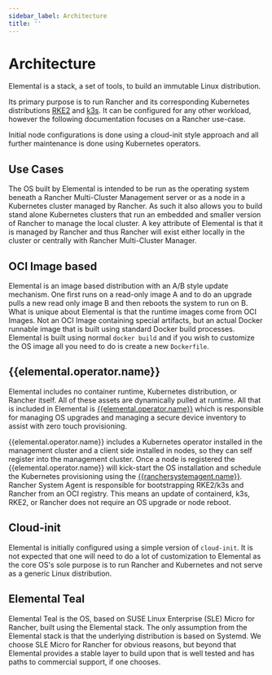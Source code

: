 ```yaml
---
sidebar_label: Architecture
title: ''
---
```


# Architecture

Elemental is a stack, a set of tools, to build an immutable Linux distribution.

Its primary purpose is to run Rancher and its corresponding Kubernetes distributions [RKE2](https://rke2.io) 
and [k3s](https://k3s.io). It can be configured for any other workload, however
the following documentation focuses on a Rancher use-case.

Initial node configurations is done using a
cloud-init style approach and all further maintenance is done using
Kubernetes operators.

## Use Cases

The OS built by Elemental is intended to be run as the operating system beneath a Rancher Multi-Cluster 
Management server or as a node in a Kubernetes cluster managed by Rancher. As such it
also allows you to build stand alone Kubernetes clusters that run an embedded
and smaller version of Rancher to manage the local cluster. A key attribute of Elemental
is that it is managed by Rancher and thus Rancher will exist either locally in the cluster
or centrally with Rancher Multi-Cluster Manager.

## OCI Image based

Elemental is an image based distribution with an A/B style update mechanism. One first runs
on a read-only image A and to do an upgrade pulls a new read only image
B and then reboots the system to run on B. What is unique about
Elemental is that the runtime images come from OCI Images. Not an
OCI Image containing special artifacts, but an actual Docker runnable
image that is built using standard Docker build processes. Elemental is
built using normal `docker build` and if you wish to customize the OS
image all you need to do is create a new `Dockerfile`.

## {{elemental.operator.name}}

Elemental includes no container runtime, Kubernetes distribution,
or Rancher itself. All of these assets are dynamically pulled at runtime. All that
is included in Elemental is [{{elemental.operator.name}}]({{elemental.operator.url}}) which
is responsible for managing OS upgrades and managing a secure device inventory to assist
with zero touch provisioning.

{{elemental.operator.name}} includes a Kubernetes operator installed in the management cluster and a client
side installed in nodes, so they can self register into the management cluster. Once a node is
registered the {{elemental.operator.name}} will kick-start the OS installation and schedule the Kubernetes
provisioning using the [{{ranchersystemagent.name}}]({{ranchersystemagent.url}}).
Rancher System Agent is responsible for bootstrapping RKE2/k3s and Rancher from an OCI registry. This means
an update of containerd, k3s, RKE2, or Rancher does not require an OS upgrade
or node reboot.

## Cloud-init

Elemental is initially configured using a simple version of `cloud-init`.
It is not expected that one will need to do a lot of customization to Elemental
as the core OS's sole purpose is to run Rancher and Kubernetes and not serve as
a generic Linux distribution.

## Elemental Teal

Elemental Teal is the OS, based on SUSE Linux Enterprise (SLE) Micro for Rancher,
built using the Elemental stack. The only assumption from the Elemental stack is that
the underlying distribution is based on Systemd. We choose SLE Micro for Rancher for
obvious reasons, but beyond that Elemental provides a stable layer to build upon
that is well tested and has paths to commercial support, if one chooses.
